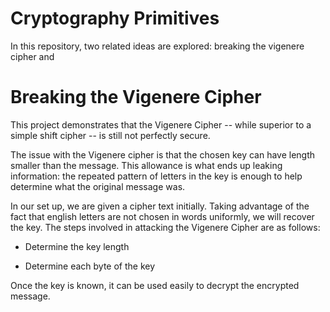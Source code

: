 # Cryptography Primitives

In this repository, two related ideas are explored: breaking the vigenere cipher and

# Breaking the Vigenere Cipher

This project demonstrates that the Vigenere Cipher -- while superior to a simple shift cipher -- is still not perfectly secure.

The issue with the Vigenere cipher is that the chosen key can have length smaller than the message. This allowance is what ends up leaking information: the repeated pattern of letters in the key is enough to help determine what the original message was.

In our set up, we are given a cipher text initially. Taking advantage of the fact that english letters are not chosen in words uniformly, we will recover the key. The steps involved in attacking the Vigenere Cipher are as follows:

* Determine the key length

* Determine each byte of the key

Once the key is known, it can be used easily to decrypt the encrypted message.

